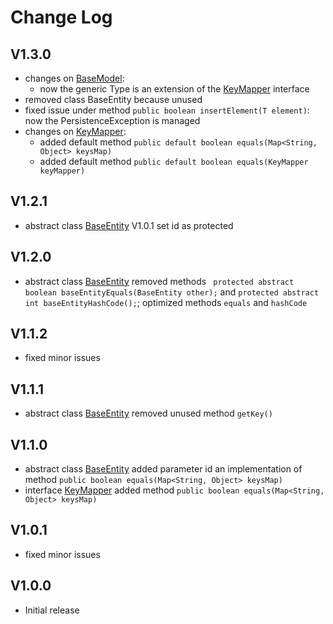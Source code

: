 # Change Log

## V1.3.0
* changes on [BaseModel](/src/main/java/it/sirziphonprojects/hibernateentitymodel/model/BaseModel.java): 
    * now the generic Type is an extension of the [KeyMapper](/src/main/java/it/sirziphonprojects/hibernateentitymodel/entity/KeyMapper.java) interface
* removed class BaseEntity because unused
* fixed issue under method ```public boolean insertElement(T element)```: now the PersistenceException is managed
* changes on [KeyMapper](/src/main/java/it/sirziphonprojects/hibernateentitymodel/entity/KeyMapper.java):
    * added default method ```public default boolean equals(Map<String, Object> keysMap)```
    * added default method ```public default boolean equals(KeyMapper keyMapper)```

## V1.2.1
* abstract class [BaseEntity](/src/main/java/it/sirziphonprojects/hibernateentitymodel/entity/BaseEntity.java) V1.0.1 set id as protected

## V1.2.0
* abstract class [BaseEntity](/src/main/java/it/sirziphonprojects/hibernateentitymodel/entity/BaseEntity.java) removed methods ``` protected abstract boolean baseEntityEquals(BaseEntity other);``` and ```protected abstract int baseEntityHashCode();```; optimized methods ```equals``` and ```hashCode```

## V1.1.2
* fixed minor issues

## V1.1.1 
* abstract class [BaseEntity](/src/main/java/it/sirziphonprojects/hibernateentitymodel/entity/BaseEntity.java) removed unused method ```getKey()```

## V1.1.0
* abstract class [BaseEntity](/src/main/java/it/sirziphonprojects/hibernateentitymodel/entity/BaseEntity.java) added parameter id  an implementation of method ```public boolean equals(Map<String, Object> keysMap)```
* interface [KeyMapper](/src/main/java/it/sirziphonprojects/hibernateentitymodel/entity/KeyMapper.java) added method ```public boolean equals(Map<String, Object> keysMap)```

## V1.0.1
* fixed minor issues

## V1.0.0
* Initial release